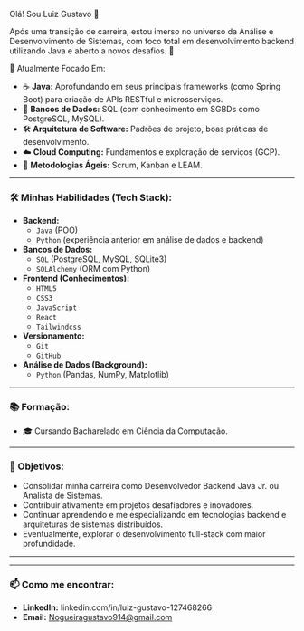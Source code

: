 Olá! Sou Luiz Gustavo 👋

  Após uma transição de carreira, estou imerso no universo da Análise e Desenvolvimento de Sistemas, com foco total em desenvolvimento backend utilizando Java e aberto a novos desafios. 🚀

<p align="left
  Minha paixão é construir soluções robustas, escaláveis e que realmente façam a diferença, transformando desafios complexos em software funcional e eficiente. Estou sempre em busca de novos aprendizados e tecnologias para aprimorar minhas habilidades.
/p>

---

### 🌱 Atualmente Focado Em:
* ☕ **Java:** Aprofundando em seus principais frameworks (como Spring Boot) para criação de APIs RESTful e microsserviços.
* 🐘 **Bancos de Dados:** SQL (com conhecimento em SGBDs como PostgreSQL, MySQL).
* 🛠️ **Arquitetura de Software:** Padrões de projeto, boas práticas de desenvolvimento.
* ☁️ **Cloud Computing:** Fundamentos e exploração de serviços (GCP).
* 🔄 **Metodologias Ágeis:** Scrum, Kanban e LEAM.

---

### 🛠️ Minhas Habilidades (Tech Stack):

* **Backend:**
    * `Java` (POO)
    * `Python` (experiência anterior em análise de dados e backend)
* **Bancos de Dados:**
    * `SQL` (PostgreSQL, MySQL, SQLite3)
    * `SQLAlchemy` (ORM com Python)
* **Frontend (Conhecimentos):**
    * `HTML5`
    * `CSS3`
    * `JavaScript`
    * `React`
    * `Tailwindcss`
* **Versionamento:**
    * `Git`
    * `GitHub`
* **Análise de Dados (Background):**
    * `Python` (Pandas, NumPy, Matplotlib)

---

### 📚 Formação:
* 🎓 Cursando Bacharelado em Ciência da Computação.

---

### 🎯 Objetivos:
* Consolidar minha carreira como Desenvolvedor Backend Java Jr. ou Analista de Sistemas.
* Contribuir ativamente em projetos desafiadores e inovadores.
* Continuar aprendendo e me especializando em tecnologias backend e arquiteturas de sistemas distribuídos.
* Eventualmente, explorar o desenvolvimento full-stack com maior profundidade.

---

<p align="left
  👨🏻‍💻 Buscando ativamente oportunidades para aplicar e expandir meus conhecimentos, especialmente em Java. Adoraria conectar e colaborar!
/p>

<p align="left
  ✨ E, na vida pessoal, vibrando com cada descoberta da minha pequena princesa, a paternidade tem sido a minha maior escola atualmente! 😊
</p>

---

### 📫 Como me encontrar:
* **LinkedIn:** linkedin.com/in/luiz-gustavo-127468266
* **Email:** Nogueiragustavo914@gmail.com
